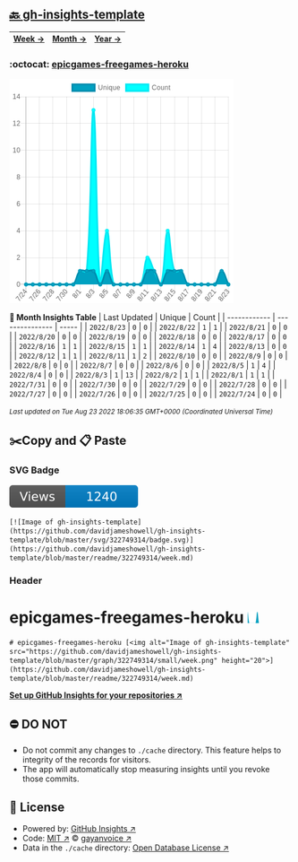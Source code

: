 ## [🔙 gh-insights-template](https://github.com/davidjameshowell/gh-insights-template)
| [**Week →**](https://github.com/davidjameshowell/gh-insights-template/blob/master/readme/322749314/week.md) | [**Month →**](https://github.com/davidjameshowell/gh-insights-template/blob/master/readme/322749314/month.md) | [**Year →**](https://github.com/davidjameshowell/gh-insights-template/blob/master/readme/322749314/year.md) |
 | ------------ | --------------- | ----- |

### :octocat: [epicgames-freegames-heroku](https://github.com/davidjameshowell/epicgames-freegames-heroku)
![Image of gh-insights-template](https://github.com/davidjameshowell/gh-insights-template/blob/master/graph/322749314/large/month.png)

**:calendar: Month Insights Table**
| Last Updated | Unique | Count |
 | ------------ | --------------- | ----- |
 | `2022/8/23` |  `0` | `0` |
 | `2022/8/22` |  `1` | `1` |
 | `2022/8/21` |  `0` | `0` |
 | `2022/8/20` |  `0` | `0` |
 | `2022/8/19` |  `0` | `0` |
 | `2022/8/18` |  `0` | `0` |
 | `2022/8/17` |  `0` | `0` |
 | `2022/8/16` |  `1` | `1` |
 | `2022/8/15` |  `1` | `1` |
 | `2022/8/14` |  `1` | `4` |
 | `2022/8/13` |  `0` | `0` |
 | `2022/8/12` |  `1` | `1` |
 | `2022/8/11` |  `1` | `2` |
 | `2022/8/10` |  `0` | `0` |
 | `2022/8/9` |  `0` | `0` |
 | `2022/8/8` |  `0` | `0` |
 | `2022/8/7` |  `0` | `0` |
 | `2022/8/6` |  `0` | `0` |
 | `2022/8/5` |  `1` | `4` |
 | `2022/8/4` |  `0` | `0` |
 | `2022/8/3` |  `1` | `13` |
 | `2022/8/2` |  `1` | `1` |
 | `2022/8/1` |  `1` | `1` |
 | `2022/7/31` |  `0` | `0` |
 | `2022/7/30` |  `0` | `0` |
 | `2022/7/29` |  `0` | `0` |
 | `2022/7/28` |  `0` | `0` |
 | `2022/7/27` |  `0` | `0` |
 | `2022/7/26` |  `0` | `0` |
 | `2022/7/25` |  `0` | `0` |
 | `2022/7/24` |  `0` | `0` |

<small><i>Last updated on Tue Aug 23 2022 18:06:35 GMT+0000 (Coordinated Universal Time)</i></small>

## ✂️Copy and 📋 Paste
### SVG Badge
[![Image of gh-insights-template](https://github.com/davidjameshowell/gh-insights-template/blob/master/svg/322749314/badge.svg)](https://github.com/davidjameshowell/gh-insights-template/blob/master/readme/322749314/week.md)
```readme
[![Image of gh-insights-template](https://github.com/davidjameshowell/gh-insights-template/blob/master/svg/322749314/badge.svg)](https://github.com/davidjameshowell/gh-insights-template/blob/master/readme/322749314/week.md)
```
### Header
# epicgames-freegames-heroku [<img alt="Image of gh-insights-template" src="https://github.com/davidjameshowell/gh-insights-template/blob/master/graph/322749314/small/week.png" height="20">](https://github.com/davidjameshowell/gh-insights-template/blob/master/readme/322749314/week.md)
```readme
# epicgames-freegames-heroku [<img alt="Image of gh-insights-template" src="https://github.com/davidjameshowell/gh-insights-template/blob/master/graph/322749314/small/week.png" height="20">](https://github.com/davidjameshowell/gh-insights-template/blob/master/readme/322749314/week.md)
```
[**Set up GitHub Insights for your repositories ↗️**](https://github.com/gayanvoice/github-insights)
## ⛔ DO NOT
- Do not commit any changes to `./cache` directory. This feature helps to integrity of the records for visitors.
- The app will automatically stop measuring insights until you revoke those commits.
## 📄 License
- Powered by: [GitHub Insights ↗️](https://github.com/gayanvoice/github-insights)
- Code: [MIT ↗️](./LICENSE) © [gayanvoice ↗️](https://github.com/gayanvoice)
- Data in the `./cache` directory: [Open Database License ↗️](https://opendatacommons.org/licenses/odbl/1-0/)